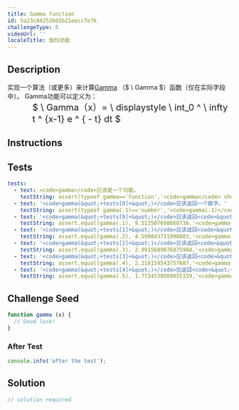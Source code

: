 ```yaml
---
title: Gamma function
id: 5a23c84252665b21eecc7e76
challengeType: 5
videoUrl: ''
localeTitle: 伽玛功能
---
```


## Description
<section id="description">实现一个算法（或更多）来计算<a href="https://en.wikipedia.org/wiki/Gamma function">Gamma</a> （$ \ Gamma $）函数（仅在实际字段中）。 Gamma功能可以定义为： <div style="padding-left: 4em;"> <big><big>$ \ Gamma（x）= \ displaystyle \ int_0 ^ \ infty t ^ {x-1} e ^ { -  t} dt $</big></big> </div></section>

## Instructions
<section id="instructions">
</section>

## Tests
<section id='tests'>

```yml
tests:
  - text: <code>gamma</code>应该是一个功能。
    testString: assert(typeof gamma=='function','<code>gamma</code> should be a function.')
  - text: '<code>gamma(&quot;+tests[0]+&quot;)</code>应该返回一个数字。'
    testString: assert(typeof gamma(.1)=='number','<code>gamma(.1)</code> should return a number.')
  - text: '<code>gamma(&quot;+tests[0]+&quot;)</code>应该返回<code>&quot;+results[0]+&quot;</code> 。'
    testString: assert.equal(gamma(.1), 9.513507698668736,'<code>gamma(.1)</code> should return <code>9.513507698668736</code>.')
  - text: '<code>gamma(&quot;+tests[1]+&quot;)</code>应该返回<code>&quot;+results[1]+&quot;</code> 。'
    testString: assert.equal(gamma(.2), 4.590843711998803,'<code>gamma(.2)</code> should return <code>4.590843711998803</code>.')
  - text: '<code>gamma(&quot;+tests[2]+&quot;)</code>应该返回<code>&quot;+results[2]+&quot;</code> 。'
    testString: assert.equal(gamma(.3), 2.9915689876875904,'<code>gamma(.3)</code> should return <code>2.9915689876875904</code>.')
  - text: '<code>gamma(&quot;+tests[3]+&quot;)</code>应该返回<code>&quot;+results[3]+&quot;</code> 。'
    testString: assert.equal(gamma(.4), 2.218159543757687,'<code>gamma(.4)</code> should return <code>2.218159543757687</code>.')
  - text: '<code>gamma(&quot;+tests[4]+&quot;)</code>应返回<code>&quot;+results[4]+&quot;</code> 。'
    testString: assert.equal(gamma(.5), 1.7724538509055159,'<code>gamma(.5)</code> should return <code>1.7724538509055159</code>.')

```

</section>

## Challenge Seed
<section id='challengeSeed'>

<div id='js-seed'>

```js
function gamma (x) {
  // Good luck!
}

```

</div>


### After Test
<div id='js-teardown'>

```js
console.info('after the test');
```

</div>

</section>

## Solution
<section id='solution'>

```js
// solution required
```
</section>
